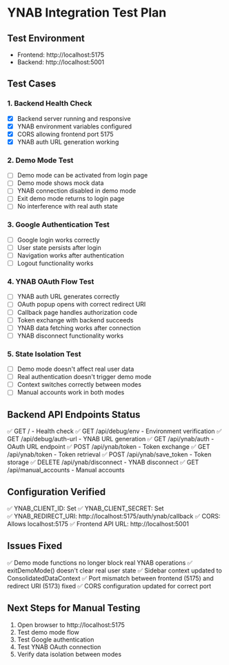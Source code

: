 # YNAB Integration Test Plan

## Test Environment
- Frontend: http://localhost:5175
- Backend: http://localhost:5001

## Test Cases

### 1. Backend Health Check
- [x] Backend server running and responsive
- [x] YNAB environment variables configured
- [x] CORS allowing frontend port 5175
- [x] YNAB auth URL generation working

### 2. Demo Mode Test
- [ ] Demo mode can be activated from login page
- [ ] Demo mode shows mock data
- [ ] YNAB connection disabled in demo mode
- [ ] Exit demo mode returns to login page
- [ ] No interference with real auth state

### 3. Google Authentication Test
- [ ] Google login works correctly
- [ ] User state persists after login
- [ ] Navigation works after authentication
- [ ] Logout functionality works

### 4. YNAB OAuth Flow Test
- [ ] YNAB auth URL generates correctly
- [ ] OAuth popup opens with correct redirect URI
- [ ] Callback page handles authorization code
- [ ] Token exchange with backend succeeds
- [ ] YNAB data fetching works after connection
- [ ] YNAB disconnect functionality works

### 5. State Isolation Test
- [ ] Demo mode doesn't affect real user data
- [ ] Real authentication doesn't trigger demo mode
- [ ] Context switches correctly between modes
- [ ] Manual accounts work in both modes

## Backend API Endpoints Status
✅ GET / - Health check
✅ GET /api/debug/env - Environment verification
✅ GET /api/debug/auth-url - YNAB URL generation
✅ GET /api/ynab/auth - OAuth URL endpoint
✅ POST /api/ynab/token - Token exchange
✅ GET /api/ynab/token - Token retrieval
✅ POST /api/ynab/save_token - Token storage
✅ DELETE /api/ynab/disconnect - YNAB disconnect
✅ GET /api/manual_accounts - Manual accounts

## Configuration Verified
✅ YNAB_CLIENT_ID: Set
✅ YNAB_CLIENT_SECRET: Set  
✅ YNAB_REDIRECT_URI: http://localhost:5175/auth/ynab/callback
✅ CORS: Allows localhost:5175
✅ Frontend API URL: http://localhost:5001

## Issues Fixed
✅ Demo mode functions no longer block real YNAB operations
✅ exitDemoMode() doesn't clear real user state
✅ Sidebar context updated to ConsolidatedDataContext
✅ Port mismatch between frontend (5175) and redirect URI (5173) fixed
✅ CORS configuration updated for correct port

## Next Steps for Manual Testing
1. Open browser to http://localhost:5175
2. Test demo mode flow
3. Test Google authentication
4. Test YNAB OAuth connection
5. Verify data isolation between modes